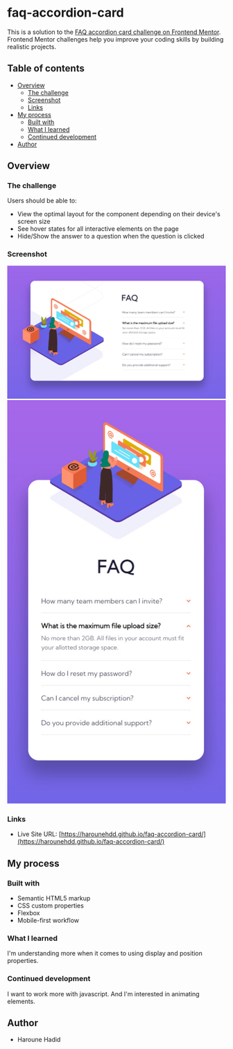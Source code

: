# faq-accordion-card

This is a solution to the [FAQ accordion card challenge on Frontend Mentor](https://www.frontendmentor.io/challenges/faq-accordion-card-XlyjD0Oam). Frontend Mentor challenges help you improve your coding skills by building realistic projects. 

## Table of contents

- [Overview](#overview)
  - [The challenge](#the-challenge)
  - [Screenshot](#screenshot)
  - [Links](#links)
- [My process](#my-process)
  - [Built with](#built-with)
  - [What I learned](#what-i-learned)
  - [Continued development](#continued-development)
- [Author](#author)

## Overview

### The challenge

Users should be able to:

- View the optimal layout for the component depending on their device's screen size
- See hover states for all interactive elements on the page
- Hide/Show the answer to a question when the question is clicked

### Screenshot

![desktop-version](./Screenshots/desktop-version.jpg)
![mobile-version](./Screenshots/mobile-version.jpg)

### Links

- Live Site URL: [https://harounehdd.github.io/faq-accordion-card/](https://harounehdd.github.io/faq-accordion-card/)

## My process

### Built with

- Semantic HTML5 markup
- CSS custom properties
- Flexbox
- Mobile-first workflow

### What I learned

I'm understanding more when it comes to using display and position properties.

### Continued development

I want to work more with javascript. And I'm interested in animating elements.

## Author

- Haroune Hadid